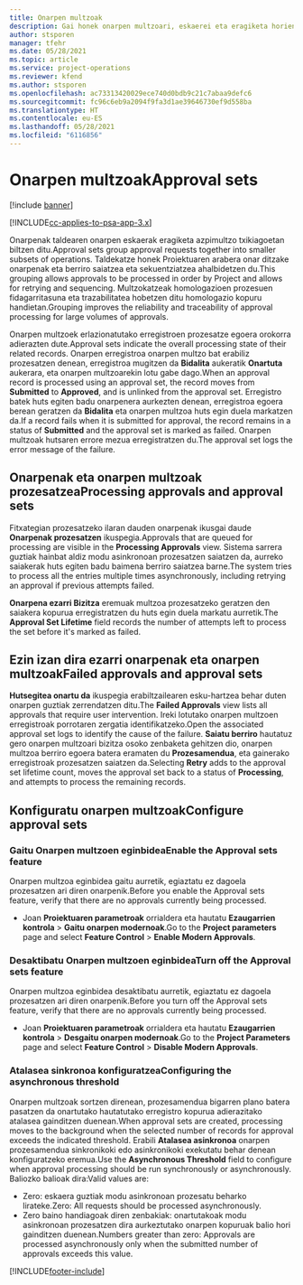 ```yaml
---
title: Onarpen multzoak
description: Gai honek onarpen multzoari, eskaerei eta eragiketa horien azpimultzoei buruzko informazioa eskaintzen du.
author: stsporen
manager: tfehr
ms.date: 05/28/2021
ms.topic: article
ms.service: project-operations
ms.reviewer: kfend
ms.author: stsporen
ms.openlocfilehash: ac73313420029ece740d0bdb9c21c7abaa9defc6
ms.sourcegitcommit: fc96c6eb9a2094f9fa3d1ae39646730ef9d558ba
ms.translationtype: HT
ms.contentlocale: eu-ES
ms.lasthandoff: 05/28/2021
ms.locfileid: "6116856"
---
```

# <a name="approval-sets"></a><span data-ttu-id="362ea-103">Onarpen multzoak</span><span class="sxs-lookup"><span data-stu-id="362ea-103">Approval sets</span></span>

[!include [banner](../includes/psa-now-project-operations.md)]

[!INCLUDE[cc-applies-to-psa-app-3.x](../includes/cc-applies-to-psa-app-3x.md)]

<span data-ttu-id="362ea-104">Onarpenak taldearen onarpen eskaerak eragiketa azpimultzo txikiagoetan biltzen ditu.</span><span class="sxs-lookup"><span data-stu-id="362ea-104">Approval sets group approval requests together into smaller subsets of operations.</span></span> <span data-ttu-id="362ea-105">Taldekatze honek Proiektuaren arabera onar ditzake onarpenak eta berriro saiatzea eta sekuentziatzea ahalbidetzen du.</span><span class="sxs-lookup"><span data-stu-id="362ea-105">This grouping allows approvals to be processed in order by Project and allows for retrying and sequencing.</span></span> <span data-ttu-id="362ea-106">Multzokatzeak homologazioen prozesuen fidagarritasuna eta trazabilitatea hobetzen ditu homologazio kopuru handietan.</span><span class="sxs-lookup"><span data-stu-id="362ea-106">Grouping improves the reliability and traceability of approval processing for large volumes of approvals.</span></span>

<span data-ttu-id="362ea-107">Onarpen multzoek erlazionatutako erregistroen prozesatze egoera orokorra adierazten dute.</span><span class="sxs-lookup"><span data-stu-id="362ea-107">Approval sets indicate the overall processing state of their related records.</span></span> <span data-ttu-id="362ea-108">Onarpen erregistroa onarpen multzo bat erabiliz prozesatzen denean, erregistroa mugitzen da **Bidalita** aukeratik **Onartuta** aukerara, eta onarpen multzoarekin lotu gabe dago.</span><span class="sxs-lookup"><span data-stu-id="362ea-108">When an approval record is processed using an approval set, the record moves from **Submitted** to **Approved**, and is unlinked from the approval set.</span></span> <span data-ttu-id="362ea-109">Erregistro batek huts egiten badu onarpenera aurkezten denean, erregistroa egoera berean geratzen da **Bidalita** eta onarpen multzoa huts egin duela markatzen da.</span><span class="sxs-lookup"><span data-stu-id="362ea-109">If a record fails when it is submitted for approval, the record remains in a status of **Submitted** and the approval set is marked as failed.</span></span> <span data-ttu-id="362ea-110">Onarpen multzoak hutsaren errore mezua erregistratzen du.</span><span class="sxs-lookup"><span data-stu-id="362ea-110">The approval set logs the error message of the failure.</span></span>

## <a name="processing-approvals-and-approval-sets"></a><span data-ttu-id="362ea-111">Onarpenak eta onarpen multzoak prozesatzea</span><span class="sxs-lookup"><span data-stu-id="362ea-111">Processing approvals and approval sets</span></span>
<span data-ttu-id="362ea-112">Fitxategian prozesatzeko ilaran dauden onarpenak ikusgai daude **Onarpenak prozesatzen** ikuspegia.</span><span class="sxs-lookup"><span data-stu-id="362ea-112">Approvals that are queued for processing are visible in the **Processing Approvals** view.</span></span> <span data-ttu-id="362ea-113">Sistema sarrera guztiak hainbat aldiz modu asinkronoan prozesatzen saiatzen da, aurreko saiakerak huts egiten badu baimena berriro saiatzea barne.</span><span class="sxs-lookup"><span data-stu-id="362ea-113">The system tries to process all the entries multiple times asynchronously, including retrying an approval if previous attempts failed.</span></span>

<span data-ttu-id="362ea-114">**Onarpena ezarri Bizitza** eremuak multzoa prozesatzeko geratzen den saiakera kopurua erregistratzen du huts egin duela markatu aurretik.</span><span class="sxs-lookup"><span data-stu-id="362ea-114">The **Approval Set Lifetime** field records the number of attempts left to process the set before it's marked as failed.</span></span>

## <a name="failed-approvals-and-approval-sets"></a><span data-ttu-id="362ea-115">Ezin izan dira ezarri onarpenak eta onarpen multzoak</span><span class="sxs-lookup"><span data-stu-id="362ea-115">Failed approvals and approval sets</span></span>
<span data-ttu-id="362ea-116">**Hutsegitea onartu da** ikuspegia erabiltzailearen esku-hartzea behar duten onarpen guztiak zerrendatzen ditu.</span><span class="sxs-lookup"><span data-stu-id="362ea-116">The **Failed Approvals** view lists all approvals that require user intervention.</span></span> <span data-ttu-id="362ea-117">Ireki lotutako onarpen multzoen erregistroak porrotaren zergatia identifikatzeko.</span><span class="sxs-lookup"><span data-stu-id="362ea-117">Open the associated approval set logs to identify the cause of the failure.</span></span>
<span data-ttu-id="362ea-118">**Saiatu berriro** hautatuz gero onarpen multzoari bizitza osoko zenbaketa gehitzen dio, onarpen multzoa berriro egoera batera eramaten du **Prozesamendua**, eta gainerako erregistroak prozesatzen saiatzen da.</span><span class="sxs-lookup"><span data-stu-id="362ea-118">Selecting **Retry** adds to the approval set lifetime count, moves the approval set back to a status of **Processing**, and attempts to process the remaining records.</span></span>

## <a name="configure-approval-sets"></a><span data-ttu-id="362ea-119">Konfiguratu onarpen multzoak</span><span class="sxs-lookup"><span data-stu-id="362ea-119">Configure approval sets</span></span>

###  <a name="enable-the-approval-sets-feature"></a><span data-ttu-id="362ea-120">Gaitu Onarpen multzoen eginbidea</span><span class="sxs-lookup"><span data-stu-id="362ea-120">Enable the Approval sets feature</span></span>
<span data-ttu-id="362ea-121">Onarpen multzoa eginbidea gaitu aurretik, egiaztatu ez dagoela prozesatzen ari diren onarpenik.</span><span class="sxs-lookup"><span data-stu-id="362ea-121">Before you enable the Approval sets feature, verify that there are no approvals currently being processed.</span></span>

- <span data-ttu-id="362ea-122">Joan **Proiektuaren parametroak** orrialdera eta hautatu **Ezaugarrien kontrola** > **Gaitu onarpen modernoak**.</span><span class="sxs-lookup"><span data-stu-id="362ea-122">Go to the **Project parameters** page and select **Feature Control** > **Enable Modern Approvals**.</span></span>

### <a name="turn-off-the-approval-sets-feature"></a><span data-ttu-id="362ea-123">Desaktibatu Onarpen multzoen eginbidea</span><span class="sxs-lookup"><span data-stu-id="362ea-123">Turn off the Approval sets feature</span></span>
<span data-ttu-id="362ea-124">Onarpen multzoa eginbidea desaktibatu aurretik, egiaztatu ez dagoela prozesatzen ari diren onarpenik.</span><span class="sxs-lookup"><span data-stu-id="362ea-124">Before you turn off the Approval sets feature, verify that there are no approvals currently being processed.</span></span>

- <span data-ttu-id="362ea-125">Joan **Proiektuaren parametroak** orrialdera eta hautatu **Ezaugarrien kontrola** > **Desgaitu onarpen modernoak**.</span><span class="sxs-lookup"><span data-stu-id="362ea-125">Go to the **Project Parameters** page and select **Feature Control** > **Disable Modern Approvals**.</span></span>

### <a name="configuring-the-asynchronous-threshold"></a><span data-ttu-id="362ea-126">Atalasea sinkronoa konfiguratzea</span><span class="sxs-lookup"><span data-stu-id="362ea-126">Configuring the asynchronous threshold</span></span> 
<span data-ttu-id="362ea-127">Onarpen multzoak sortzen direnean, prozesamendua bigarren plano batera pasatzen da onartutako hautatutako erregistro kopurua adierazitako atalasea gainditzen duenean.</span><span class="sxs-lookup"><span data-stu-id="362ea-127">When approval sets are created, processing moves to the background when the selected number of records for approval exceeds the indicated threshold.</span></span> <span data-ttu-id="362ea-128">Erabili **Atalasea asinkronoa** onarpen prozesamendua sinkronikoki edo asinkronikoki exekutatu behar denean konfiguratzeko eremua.</span><span class="sxs-lookup"><span data-stu-id="362ea-128">Use the **Asynchronous Threshold** field to configure when approval processing should be run synchronously or asynchronously.</span></span>
<span data-ttu-id="362ea-129">Baliozko balioak dira:</span><span class="sxs-lookup"><span data-stu-id="362ea-129">Valid values are:</span></span>

  - <span data-ttu-id="362ea-130">Zero: eskaera guztiak modu asinkronoan prozesatu beharko lirateke.</span><span class="sxs-lookup"><span data-stu-id="362ea-130">Zero: All requests should be processed asynchronously.</span></span> 
  - <span data-ttu-id="362ea-131">Zero baino handiagoak diren zenbakiak: onartutakoak modu asinkronoan prozesatzen dira aurkeztutako onarpen kopuruak balio hori gainditzen duenean.</span><span class="sxs-lookup"><span data-stu-id="362ea-131">Numbers greater than zero: Approvals are processed asynchronously only when the submitted number of approvals exceeds this value.</span></span>

[!INCLUDE[footer-include](../includes/footer-banner.md)]
